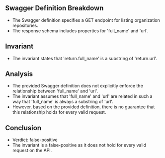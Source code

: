 ## Swagger Definition Breakdown
- The Swagger definition specifies a GET endpoint for listing organization repositories.
- The response schema includes properties for 'full_name' and 'url'.

## Invariant
- The invariant states that 'return.full_name' is a substring of 'return.url'.

## Analysis
- The provided Swagger definition does not explicitly enforce the relationship between 'full_name' and 'url'.
- The invariant assumes that 'full_name' and 'url' are related in such a way that 'full_name' is always a substring of 'url'.
- However, based on the provided definition, there is no guarantee that this relationship holds for every valid request.

## Conclusion
- Verdict: false-positive
- The invariant is a false-positive as it does not hold for every valid request on the API.
